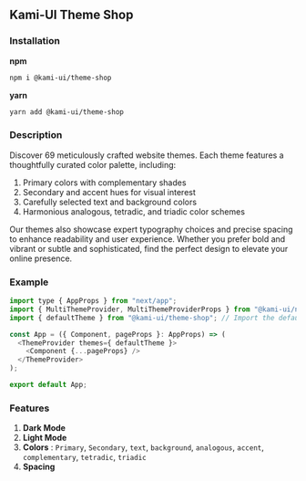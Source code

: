 ## Kami-UI Theme Shop

### Installation

**npm**

```bash
npm i @kami-ui/theme-shop
```

**yarn**

```bash
yarn add @kami-ui/theme-shop
```

### Description

Discover 69 meticulously crafted website themes. Each theme features a thoughtfully curated color palette, including:

1. Primary colors with complementary shades
2. Secondary and accent hues for visual interest
3. Carefully selected text and background colors
4. Harmonious analogous, tetradic, and triadic color schemes

Our themes also showcase expert typography choices and precise spacing to enhance readability and user experience. Whether you prefer bold and vibrant or subtle and sophisticated, find the perfect design to elevate your online presence.

### Example

```js
import type { AppProps } from "next/app";
import { MultiThemeProvider, MultiThemeProviderProps } from "@kami-ui/next-theme";
import { defaultTheme } from "@kami-ui/theme-shop"; // Import the default theme

const App = ({ Component, pageProps }: AppProps) => (
  <ThemeProvider themes={ defaultTheme }>
    <Component {...pageProps} />
  </ThemeProvider>
);

export default App;
```

### Features

1. **Dark Mode**
2. **Light Mode**
3. **Colors** : `Primary`, `Secondary`, `text`, `background`, `analogous`, `accent`, `complementary`, `tetradic`, `triadic`
4. **Spacing**